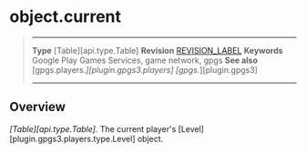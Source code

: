 # object.current

> --------------------- ------------------------------------------------------------------------------------------
> __Type__              [Table][api.type.Table]
> __Revision__          [REVISION_LABEL](REVISION_URL)
> __Keywords__          Google Play Games Services, game network, gpgs
> __See also__          [gpgs.players.*][plugin.gpgs3.players]
>                       [gpgs.*][plugin.gpgs3]
> --------------------- ------------------------------------------------------------------------------------------

## Overview

_[Table][api.type.Table]._ The current player's [Level][plugin.gpgs3.players.type.Level] object.